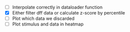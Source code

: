 - [ ] Interpolate correctly in dataloader function
- [x] Either filter dff data or calculate z-score by percentile
- [ ] Plot which data we discarded
- [ ] Plot stimulus and data in heatmap
